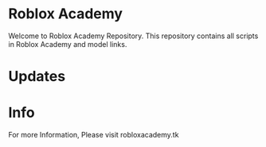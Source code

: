 # Roblox Academy
Welcome to Roblox Academy Repository. This repository contains all scripts in Roblox Academy and model links.

# Updates


# Info
For more Information, Please visit robloxacademy.tk
